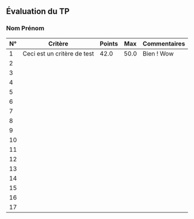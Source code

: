 ## Évaluation du TP ### Nom Prénom| N° | Critère | Points | Max | Commentaires ||----|---------|--------|-----|--------------|| 1 | Ceci est un critère de test | 42.0 | 50.0 | Bien ! Wow | | 2 |  |  |  |  | | 3 |  |  |  |  | | 4 |  |  |  |  | | 5 |  |  |  |  | | 6 |  |  |  |  | | 7 |  |  |  |  | | 8 |  |  |  |  | | 9 |  |  |  |  | | 10 |  |  |  |  | | 11 |  |  |  |  | | 12 |  |  |  |  | | 13 |  |  |  |  | | 14 |  |  |  |  | | 15 |  |  |  |  | | 16 |  |  |  |  | | 17 |  |  |  |  | 